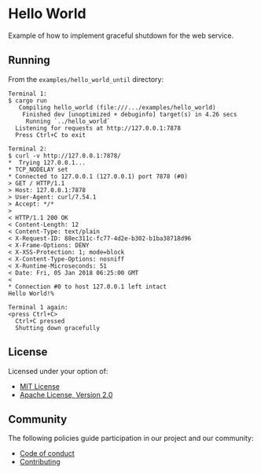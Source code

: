 # Hello World

Example of how to implement graceful shutdown for the web
service.

## Running

From the `examples/hello_world_until` directory:

```
Terminal 1:
$ cargo run
   Compiling hello_world (file:///.../examples/hello_world)
    Finished dev [unoptimized + debuginfo] target(s) in 4.26 secs
     Running `../hello_world`
  Listening for requests at http://127.0.0.1:7878
  Press Ctrl+C to exit

Terminal 2:
$ curl -v http://127.0.0.1:7878/
*  Trying 127.0.0.1...
* TCP_NODELAY set
* Connected to 127.0.0.1 (127.0.0.1) port 7878 (#0)
> GET / HTTP/1.1
> Host: 127.0.0.1:7878
> User-Agent: curl/7.54.1
> Accept: */*
>
< HTTP/1.1 200 OK
< Content-Length: 12
< Content-Type: text/plain
< X-Request-ID: 88ec311c-fc77-4d2e-b302-b1ba38718d96
< X-Frame-Options: DENY
< X-XSS-Protection: 1; mode=block
< X-Content-Type-Options: nosniff
< X-Runtime-Microseconds: 51
< Date: Fri, 05 Jan 2018 06:25:00 GMT
<
* Connection #0 to host 127.0.0.1 left intact
Hello World!%

Terminal 1 again:
<press Ctrl+C>
  Ctrl+C pressed
  Shutting down gracefully
```

## License

Licensed under your option of:

* [MIT License](../../LICENSE-MIT)
* [Apache License, Version 2.0](../../LICENSE-APACHE)

## Community

The following policies guide participation in our project and our community:

* [Code of conduct](../../CODE_OF_CONDUCT.md)
* [Contributing](../../CONTRIBUTING.md)
